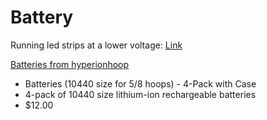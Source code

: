 # Battery

Running led strips at a lower voltage: [Link](https://www.waveformlighting.com/home-residential/can-you-operate-a-12v-led-strip-at-less-than-12v)

 

[Batteries from hyperionhoop](https://www.hyperionhoop.com/shop/product_info.php?products_id=206)

- Batteries (10440 size for 5/8 hoops) - 4-Pack with Case
- 4-pack of 10440 size lithium-ion rechargeable batteries
- $12.00
